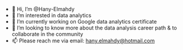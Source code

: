 - 👋 Hi, I’m @Hany-Elmahdy
- 👀 I’m interested in data analytics
- 🌱 I’m currently working on Google data analytics certificate
- 💞️ I’m looking to know more about the data analysis career path & to collaborate in the community
- 📫 Please reach me via email: hany.elmahdy@hotmail.com

<!---
Hany-Elmahdy/Hany-Elmahdy is a ✨ special ✨ repository because its `README.md` (this file) appears on your GitHub profile.
You can click the Preview link to take a look at your changes.
--->
